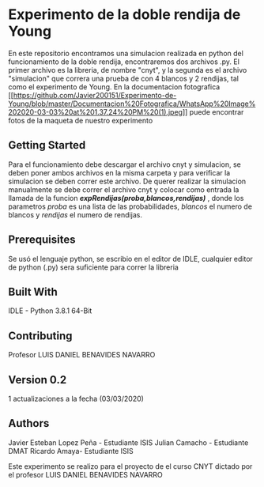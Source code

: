 # Experimento de la doble rendija de Young
En este repositorio encontramos una simulacion realizada en python del funcionamiento de la doble rendija, encontraremos dos archivos .py. El primer archivo es la libreria, de nombre "cnyt", y la segunda es el archivo "simulacion" que correra una prueba de con 4 blancos y 2 rendijas, tal como el experimento de Young.
En la documentacion fotografica [[https://github.com/Javier200151/Experimento-de-Young/blob/master/Documentacion%20Fotografica/WhatsApp%20Image%202020-03-03%20at%201.37.24%20PM%20(1).jpeg]] puede encontrar fotos de la maqueta de nuestro experimento

## Getting Started
Para el funcionamiento debe descargar el archivo cnyt y simulacion, se deben poner ambos archivos en la misma carpeta y para verificar la simulacion se deben correr este archivo.
De querer realizar la simulacion manualmente se debe correr el archivo cnyt y colocar como entrada la llamada de la funcion ***expRendijas(proba,blancos,rendijas)*** , donde los parametros *proba* es una lista de las probabilidades, *blancos* el numero de blancos y *rendijas* el numero de rendijas.

## Prerequisites
Se usó el lenguaje python, se escribio en el editor de IDLE, cualquier editor de python (.py) sera suficiente para correr la libreria

## Built With
IDLE - Python 3.8.1 64-Bit

## Contributing
Profesor LUIS DANIEL BENAVIDES NAVARRO

## Version 0.2
1 actualizaciones a la fecha (03/03/2020)

## Authors
Javier Esteban Lopez Peña - Estudiante ISIS
Julian Camacho - Estudiante DMAT
Ricardo Amaya- Estudiante ISIS

Este experimento se realizo para el proyecto de el curso CNYT dictado por el profesor LUIS DANIEL BENAVIDES NAVARRO
